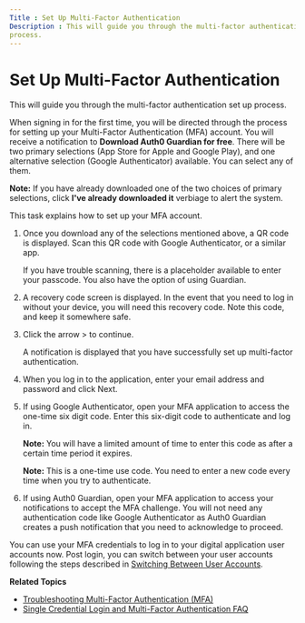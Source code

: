 ```yaml
---
Title : Set Up Multi-Factor Authentication
Description : This will guide you through the multi-factor authentication set up
process.
---
```



# Set Up Multi-Factor Authentication



This will guide you through the multi-factor authentication set up
process.



When signing in for the first time, you will be directed through the
process for setting up your Multi-Factor Authentication (MFA) account.
You will receive a notification to **Download Auth0 Guardian for free**.
There will be two primary selections (App Store for Apple and Google
Play), and one alternative selection (Google Authenticator) available.
You can select any of them.



<b>Note:</b> If you have already downloaded
one of the two choices of primary selections, click **I've already
downloaded it** verbiage to alert the system.







This task explains how to set up your MFA account.





1.  Once you download any of the selections
    mentioned above, a QR code is displayed. Scan this QR code with
    Google Authenticator, or a similar app.
    

    If you have trouble scanning, there is a placeholder available to
    enter your passcode. You also have the option of using Guardian.

    
2.  A recovery code screen is displayed. In the
    event that you need to log in without your device, you will need
    this recovery code. Note this code, and keep it somewhere
    safe.
3.  Click the arrow
    \> to continue.
    

    A notification is displayed that you have successfully set up
    multi-factor authentication.

    
4.  When you log in to the application, enter your
    email address and password and click
    Next.
5.  If using Google Authenticator, open your MFA
    application to access the one-time six digit code. Enter this
    six-digit code to authenticate and log in.
    

    

    <b>Note:</b> You will have a limited
    amount of time to enter this code as after a certain time period it
    expires.

    

    

    <b>Note:</b> This is a one-time use code.
    You need to enter a new code every time when you try to
    authenticate.

    

    
6.  If using Auth0 Guardian, open your MFA
    application to access your notifications to accept the MFA
    challenge. You will not need any authentication code like Google
    Authenticator as Auth0 Guardian creates a push notification that you
    need to acknowledge to proceed.





You can use your MFA credentials to log in to your digital application
user accounts now. Post login, you can switch between your user accounts
following the steps described in
<a href="switching-between-user-accounts.md" class="xref"
title="This will instruct you how use the account switcher to switch between user accounts.">Switching
Between User Accounts</a>.



**Related Topics**

- <a href="troubleshooting-multi-factor-authentication-mfa.md"
  class="xref"
  title="You can find answers to the most common issues associated with MFA.">Troubleshooting
  Multi-Factor Authentication (MFA)</a>
- <a
  href="single-credential-login-and-multi-factor-authentication-faq.md"
  class="xref"
  title="You can find answers to the most frequently asked questions about single credential login and MFA.">Single
  Credential Login and Multi-Factor Authentication FAQ</a>








